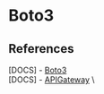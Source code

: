 # Boto3

## References

[DOCS] - [Boto3](https://boto3.amazonaws.com/v1/documentation/api/latest/reference/services/mediaconvert.html#client) \
[DOCS] - [APIGateway](https://boto3.amazonaws.com/v1/documentation/api/latest/reference/services/apigateway.html) \
